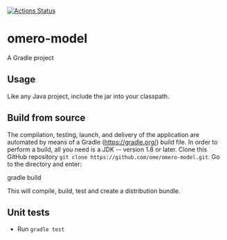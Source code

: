 [![Actions Status](https://github.com/ome/omero-model/workflows/Gradle/badge.svg)](https://github.com/ome/omero-model/actions)

# omero-model

A Gradle project

## Usage

Like any Java project, include the jar into your classpath.

## Build from source

The compilation, testing, launch, and delivery of the application are
automated by means of a Gradle (https://gradle.org/) build file.
In order to perform a build, all you need is
a JDK -- version 1.8 or later.
Clone this GitHub repository `git clone https://github.com/ome/omero-model.git`.
Go to the directory and enter:

  gradle build

This will compile, build, test and create a distribution bundle.

## Unit tests
 * Run `gradle test`
